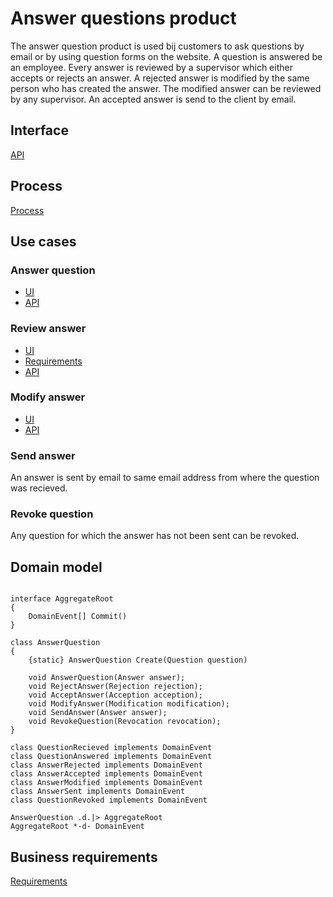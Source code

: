 # Answer questions product

The answer question product is used bij customers to ask questions by email or by using question forms on the website. 
A question is answered be an employee. 
Every answer is reviewed by a supervisor which either accepts or rejects an answer. 
A rejected answer is modified by the same person who has created the answer. 
The modified answer can be reviewed by any supervisor.
An accepted answer is send to the client by email.

## Interface

[API](living-documentation/openapi.yaml)

## Process

[Process](living-documentation/process.bpmn)

## Use cases

### Answer question

* [UI](living-documentation/answer-question.user-task.yaml)
* [API](living-documentation/answer-question-user-task.openapi.yaml)

### Review answer

* [UI](living-documentation/review-answer.user-task.yaml)
* [Requirements](living-documentation/review-answer-user-task.bdd.feature)
* [API](living-documentation/review-answer-user-task.openapi.yaml)

### Modify answer

* [UI](living-documentation/modify-answer.user-task.yaml)
* [API](living-documentation/modify-answer-user-task.openapi.yaml)

### Send answer

An answer is sent by email to same email address from where the question was recieved.

### Revoke question

Any question for which the answer has not been sent can be revoked.

## Domain model

```plantuml

interface AggregateRoot
{
    DomainEvent[] Commit()
}

class AnswerQuestion
{
    {static} AnswerQuestion Create(Question question)
    
    void AnswerQuestion(Answer answer);
    void RejectAnswer(Rejection rejection);
    void AcceptAnswer(Acception acception);
    void ModifyAnswer(Modification modification);
    void SendAnswer(Answer answer);
    void RevokeQuestion(Revocation revocation);
}

class QuestionRecieved implements DomainEvent
class QuestionAnswered implements DomainEvent
class AnswerRejected implements DomainEvent
class AnswerAccepted implements DomainEvent
class AnswerModified implements DomainEvent
class AnswerSent implements DomainEvent
class QuestionRevoked implements DomainEvent

AnswerQuestion .d.|> AggregateRoot
AggregateRoot *-d- DomainEvent

```

## Business requirements

[Requirements](living-documentation/bdd.feature)
